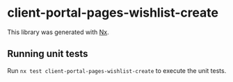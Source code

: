 # client-portal-pages-wishlist-create

This library was generated with [Nx](https://nx.dev).

## Running unit tests

Run `nx test client-portal-pages-wishlist-create` to execute the unit tests.
